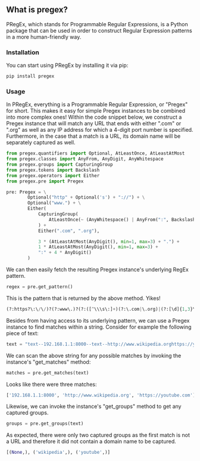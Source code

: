## What is pregex?

PRegEx, which stands for Programmable Regular Expressions, is a Python package that can be used in order to construct Regular Expression patterns in a more human-friendly way.

<!-- Installation -->
### Installation

You can start using PRegEx by installing it via pip:

```sh
pip install pregex
```


<!-- USAGE EXAMPLES -->
### Usage

In PRegEx, everything is a Programmable Regular Expression, or "Pregex" for short. This makes it easy for simple Pregex instances to be combined into more complex ones! Within the code snippet below, we construct a Pregex instance that will match any URL that ends with either ".com" or ".org" as well as any IP address for which a 4-digit port number is specified. Furthermore, in the case that a match is a URL, its domain name will be separately captured as well.

```python
from pregex.quantifiers import Optional, AtLeastOnce, AtLeastAtMost
from pregex.classes import AnyFrom, AnyDigit, AnyWhitespace
from pregex.groups import CapturingGroup
from pregex.tokens import Backslash
from pregex.operators import Either
from pregex.pre import Pregex

pre: Pregex = \
        Optional("http" + Optional('s') + "://") + \
        Optional("www.") + \
        Either(
            CapturingGroup(
                AtLeastOnce(~ (AnyWhitespace() | AnyFrom(":", Backslash())))
            ) +
            Either(".com", ".org"),

            3 * (AtLeastAtMost(AnyDigit(), min=1, max=3) + ".") +
            1 * AtLeastAtMost(AnyDigit(), min=1, max=3) +
            ":" + 4 * AnyDigit() 
        )
```

We can then easily fetch the resulting Pregex instance's underlying RegEx pattern.
```python
regex = pre.get_pattern()
```

This is the pattern that is returned by the above method. Yikes!
```python
(?:https?\:\/\/)?(?:www\.)?(?:([^\\\s\:]+)(?:\.com|\.org)|(?:[\d]{1,3}\.){3}[\d]{1,3}\:[\d]{4})
```

Besides from having access to its underlying pattern, we can use a Pregex instance to find matches within a string. Consider for example the following piece of text:
```python
text = "text--192.168.1.1:8000--text--http://www.wikipedia.orghttps://youtube.com--text"
```
We can scan the above string for any possible matches by invoking the instance's "get_matches" method:
```python
matches = pre.get_matches(text)
```

Looks like there were three matches:
```python
['192.168.1.1:8000', 'http://www.wikipedia.org', 'https://youtube.com']
```

Likewise, we can invoke the instance's "get_groups" method to get any captured groups.
```python
groups = pre.get_groups(text)
```
As expected, there were only two captured groups as the first match is not a URL and therefore it did not contain a domain name to be captured.
```python
[(None,), ('wikipedia',), ('youtube',)]
```
